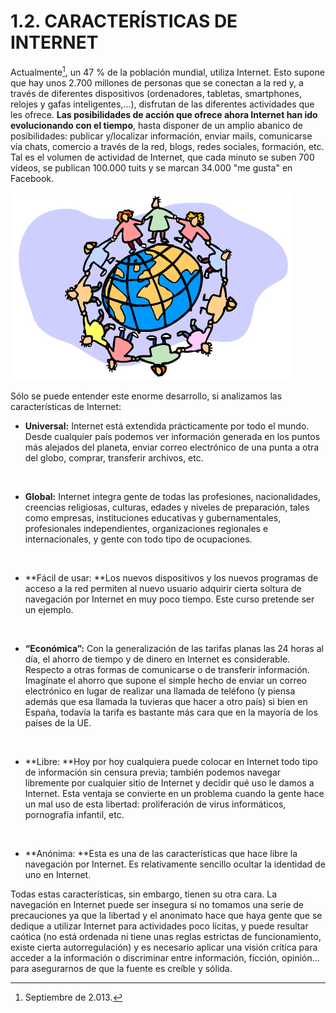 
# 1.2. CARACTERÍSTICAS DE INTERNET

Actualmente[^1], un 47 % de la población mundial, utiliza Internet. Esto supone que hay unos 2.700 millones de personas que se conectan a la red y, a través de diferentes dispositivos (ordenadores, tabletas, smartphones, relojes y gafas inteligentes,...), disfrutan de las diferentes actividades que les ofrece. **Las posibilidades de acción que ofrece ahora Internet han ido evolucionando con el tiempo**, hasta disponer de un amplio abanico de posibilidades: publicar y/localizar información, enviar mails, comunicarse vía chats, comercio a través de la red, blogs, redes sociales, formación, etc. Tal es el volumen de actividad de Internet, que cada minuto se suben 700 vídeos, se publican 100.000 tuits y se marcan 34.000 "me gusta" en Facebook.


![1-13- Salvad el planeta- Autor: Nestor Alonso- Fuente: http://www.flickr.com/photos/nestoralonso/2612270255/ Licencia Creative Commons](img/2612270255_2aac865c3c.jpg)

[^1]: Septiembre de 2.013.

Sólo se puede entender este enorme desarrollo, si analizamos las características de Internet:

- **Universal:** Internet está extendida prácticamente por todo el mundo. Desde cualquier país podemos ver información generada en los puntos más alejados del planeta, enviar correo electrónico de una punta a otra del globo, comprar, transferir archivos, etc.

 

- **Global:** Internet integra gente de todas las profesiones, nacionalidades, creencias religiosas, culturas, edades y niveles de preparación, tales como empresas, instituciones educativas y gubernamentales, profesionales independientes, organizaciones regionales e internacionales, y gente con todo tipo de ocupaciones.

 

- **Fácil de usar: **Los nuevos dispositivos y los nuevos programas de acceso a la red permiten al nuevo usuario adquirir cierta soltura de navegación por Internet en muy poco tiempo. Este curso pretende ser un ejemplo.

 

- **“Económica”:** Con la generalización de las tarifas planas las 24 horas al día, el ahorro de tiempo y de dinero en Internet es considerable. Respecto a otras formas de comunicarse o de transferir información. Imagínate el ahorro que supone el simple hecho de enviar un correo electrónico en lugar de realizar una llamada de teléfono (y piensa además que esa llamada la tuvieras que hacer a otro país) si bien en España, todavía la tarifa es bastante más cara que en la mayoría de los países de la UE.

 

- **Libre: **Hoy por hoy cualquiera puede colocar en Internet todo tipo de información sin censura previa; también podemos navegar libremente por cualquier sitio de Internet y decidir qué uso le damos a Internet. Esta ventaja se convierte en un problema cuando la gente hace un mal uso de esta libertad: proliferación de virus informáticos, pornografía infantil, etc.

 

- **Anónima: **Esta es una de las características que hace libre la navegación por Internet. Es relativamente sencillo ocultar la identidad de uno en Internet.

Todas estas características, sin embargo, tienen su otra cara. La navegación en Internet puede ser insegura si no tomamos una serie de precauciones ya que la libertad y el anonimato hace que haya gente que se dedique a utilizar Internet para actividades poco lícitas, y puede resultar caótica (no está ordenada ni tiene unas reglas estrictas de funcionamiento, existe cierta autorregulación) y es necesario aplicar una visión crítica para acceder a la información o discriminar entre información, ficción, opinión... para asegurarnos de que la fuente es creíble y sólida.

